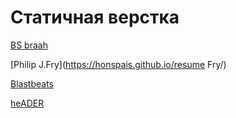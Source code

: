 # Статичная верстка

[BS braah](https://honspais.github.io/Test/)

[Philip J.Fry](https://honspais.github.io/resume Fry/)

[Blastbeats](https://honspais.github.io/Beat-fin/)

[heADER](https://honspais.github.io/Head/)

